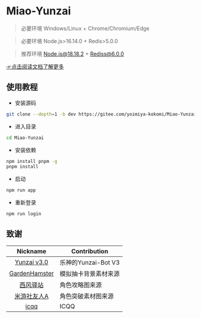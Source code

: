 # Miao-Yunzai

> 必要环境 Windows/Linux + Chrome/Chromium/Edge

> 必要环境 Node.js>16.14.0 + Redis>5.0.0

> 推荐环境 Node.js@18.18.2 + Rediss@6.0.0

[☞点击阅读文档了解更多](https://ningmengchongshui.github.io/Miao-Yunzai-Docs/)

## 使用教程

- 安装源码

```sh
git clone --depth=1 -b dev https://gitee.com/yoimiya-kokomi/Miao-Yunzai.git
```

- 进入目录

```sh
cd Miao-Yunzai
```

- 安装依赖

```sh
npm install pnpm -g
pnpm install
```

- 启动

```sh
npm run app
```

- 重新登录

```sh
npm run login
```

## 致谢

|                           Nickname                            | Contribution         |
| :-----------------------------------------------------------: | -------------------- |
|      [Yunzai v3.0](https://gitee.com/le-niao/Yunzai-Bot)      | 乐神的Yunzai-Bot V3  |
| [GardenHamster](https://github.com/GardenHamster/GenshinPray) | 模拟抽卡背景素材来源 |
|    [西风驿站](https://bbs.mihoyo.com/ys/collection/839181)    | 角色攻略图来源       |
|  [米游社友人A](https://bbs.mihoyo.com/ys/collection/428421)   | 角色突破素材图来源   |
|            [icqq](https://github.com/icqqjs/icqq)             | ICQQ                 |
